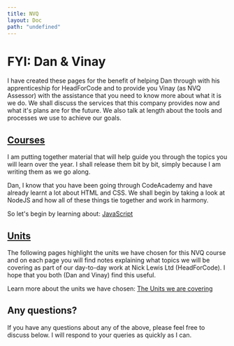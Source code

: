 ```yaml
---
title: NVQ
layout: Doc
path: "undefined"
---
```


# FYI: Dan & Vinay

I have created these pages for the benefit of helping Dan through with his apprenticeship for HeadForCode and to provide you Vinay (as NVQ Assessor) with the assistance that you need to know more about what it is we do. We shall discuss the services that this company provides now and what it's plans are for the future. We also talk at length about the tools and processes we use to achieve our goals.

## [Courses](/courses/javascript)

I am putting together material that will help guide you through the topics you will learn over the year. I shall release them bit by bit, simply because I am writing them as we go along.

Dan, I know that you have been going through CodeAcademy and have already learnt a lot about HTML and CSS. We shall begin by taking a look at NodeJS and how all of these things tie together and work in harmony.

So let's begin by learning about: [JavaScript](/courses/series/javascript)

## [Units](units)

The following pages highlight the units we have chosen for this NVQ course and on each page you will find notes explaining what topics we will be covering as part of our day-to-day work at Nick Lewis Ltd (HeadForCode). I hope that you both (Dan and Vinay) find this useful.

Learn more about the units we have chosen: [The Units we are covering](/nvq/units)

## Any questions?

If you have any questions about any of the above, please feel free to discuss below. I will respond to your queries as quickly as I can.